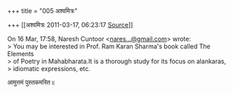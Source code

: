 +++
title = "005 अश्वमित्रः"

+++
[[अश्वमित्रः	2011-03-17, 06:23:17 [Source](https://groups.google.com/g/samskrita/c/wcSZY1W85ZQ)]]



On 16 Mar, 17:58, Naresh Cuntoor \<[nares...@gmail.com]()\> wrote:  
\> You may be interested in Prof. Ram Karan Sharma's book called The Elements  
\> of Poetry in Mahabharata.It is a thorough study for its focus on alankaras,  
\> idiomatic expressions, etc.

आमुत्तमं पुस्तकमस्ति॥  

